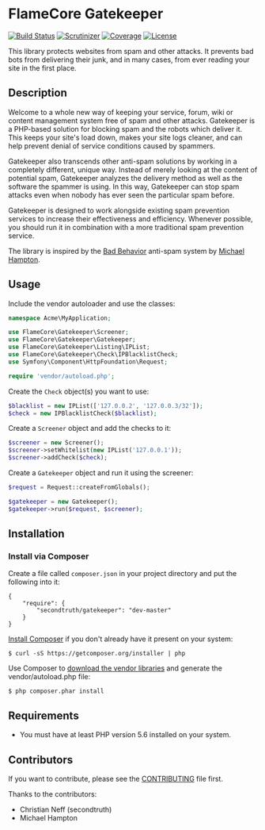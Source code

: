 FlameCore Gatekeeper
====================

[![Build Status](https://img.shields.io/travis/secondtruth/gatekeeper.svg)](https://travis-ci.org/secondtruth/gatekeeper)
[![Scrutinizer](http://img.shields.io/scrutinizer/g/secondtruth/gatekeeper.svg)](https://scrutinizer-ci.com/g/secondtruth/gatekeeper)
[![Coverage](http://img.shields.io/scrutinizer/coverage/g/secondtruth/gatekeeper.svg)](https://scrutinizer-ci.com/g/secondtruth/gatekeeper)
[![License](http://img.shields.io/packagist/l/secondtruth/gatekeeper.svg)](https://packagist.org/packages/secondtruth/gatekeeper)

This library protects websites from spam and other attacks. It prevents bad bots from delivering their junk, and in many cases,
from ever reading your site in the first place.


Description
-----------

Welcome to a whole new way of keeping your service, forum, wiki or content management system free of spam and other attacks.
Gatekeeper is a PHP-based solution for blocking spam and the robots which deliver it. This keeps your site's load down,
makes your site logs cleaner, and can help prevent denial of service conditions caused by spammers.

Gatekeeper also transcends other anti-spam solutions by working in a completely different, unique way. Instead of merely
looking at the content of potential spam, Gatekeeper analyzes the delivery method as well as the software the spammer
is using. In this way, Gatekeeper can stop spam attacks even when nobody has ever seen the particular spam before.

Gatekeeper is designed to work alongside existing spam prevention services to increase their effectiveness and efficiency.
Whenever possible, you should run it in combination with a more traditional spam prevention service.

The library is inspired by the [Bad Behavior](http://bad-behavior.ioerror.us) anti-spam system by [Michael Hampton](http://ioerror.us).


Usage
-----

Include the vendor autoloader and use the classes:

```php
namespace Acme\MyApplication;

use FlameCore\Gatekeeper\Screener;
use FlameCore\Gatekeeper\Gatekeeper;
use FlameCore\Gatekeeper\Listing\IPList;
use FlameCore\Gatekeeper\Check\IPBlacklistCheck;
use Symfony\Component\HttpFoundation\Request;

require 'vendor/autoload.php';
```

Create the `Check` object(s) you want to use:

```php
$blacklist = new IPList(['127.0.0.2', '127.0.0.3/32']);
$check = new IPBlacklistCheck($blacklist);
```

Create a `Screener` object and add the checks to it:

```php
$screener = new Screener();
$screener->setWhitelist(new IPList('127.0.0.1'));
$screener->addCheck($check);
```

Create a `Gatekeeper` object and run it using the screener:

```php
$request = Request::createFromGlobals();

$gatekeeper = new Gatekeeper();
$gatekeeper->run($request, $screener);
```


Installation
------------

### Install via Composer

Create a file called `composer.json` in your project directory and put the following into it:

```
{
    "require": {
        "secondtruth/gatekeeper": "dev-master"
    }
}
```

[Install Composer](https://getcomposer.org/doc/00-intro.md#installation-linux-unix-osx) if you don't already have it present on your system:

    $ curl -sS https://getcomposer.org/installer | php

Use Composer to [download the vendor libraries](https://getcomposer.org/doc/00-intro.md#using-composer) and generate the vendor/autoload.php file:

    $ php composer.phar install


Requirements
------------

* You must have at least PHP version 5.6 installed on your system.


Contributors
------------

If you want to contribute, please see the [CONTRIBUTING](CONTRIBUTING.md) file first.

Thanks to the contributors:

* Christian Neff (secondtruth)
* Michael Hampton
